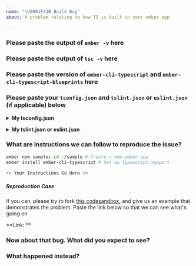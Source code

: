 ```yaml
---
name: "\U0001F41B Build Bug"
about: A problem relating to how TS is built in your ember app

---
```


<!-- This template is for bugs relating to Ember.js typescript support & infrastructure.
     Please fill out all of the required information below -->

### Please paste the output of `ember -v` here
<!-- example

  ember-cli: 3.1.4
  node: 10.5.0
  os: darwin x64

-->

### Please paste the output of `tsc -v` here
<!-- example

  Version 2.9.2

-->

### Please paste the version of `ember-cli-typescript` and `ember-cli-typescript-blueprints` here

<!-- yarn
yarn list --pattern 'ember-cli-typescript'
-->

<!-- npm
npm list ember-cli-typescript ember-cli-typescript-blueprints
-->

<!-- example
  ember-cli-typescript@2.0.0
  ember-cli-typescript-blueprints@1.2.0
-->

### Please paste your `tconfig.json` and `tslint.json` or `eslint.json` (if applicable) below


<details><summary><b>My tsconfig.json</b></summary><pre>

  <!-- Paste your tsconfig.json here -->
  
</pre></details>

<details><summary><b>My tslint.json or eslint.json</b></summary><pre>

  <!-- Paste your tslint.json here -->

</pre></details>

### What are instructions we can follow to reproduce the issue?
```sh
ember new sample; cd ./sample # Create a new ember app
ember install ember-cli-typescript # Set up typescript support

>> Your Instructions Go Here <<

```

##### Reproduction Case
If you can, please try to fork [this codesandbox](https://codesandbox.io/s/github/mike-north/ember-new-output/tree/ts), and give us an example that demonstrates the problem. Paste the link below so that we can see what's going on

**Link: ** <your link here>

<!-- example: "Create a new route, add an action to it as shown in the following code sample" -->

### Now about that bug. What did you expect to see?
<!-- example: "I expected to be able to invoke my function foo() -->

### What happened instead?
<!-- example: "TypeScript seems to think that there is no function foo()" -->

